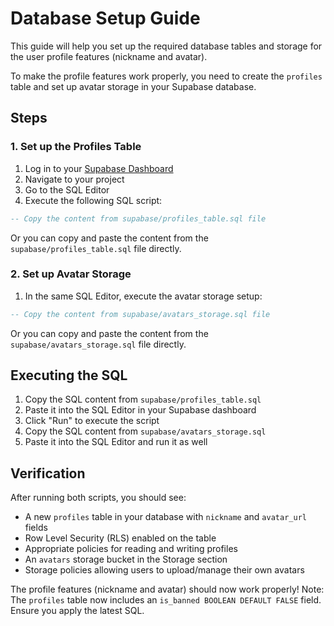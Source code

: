 # Database Setup Guide

This guide will help you set up the required database tables and storage for the user profile features (nickname and avatar).

To make the profile features work properly, you need to create the `profiles` table and set up avatar storage in your Supabase database.

## Steps

### 1. Set up the Profiles Table

1. Log in to your [Supabase Dashboard](https://app.supabase.com)
2. Navigate to your project
3. Go to the SQL Editor
4. Execute the following SQL script:

```sql
-- Copy the content from supabase/profiles_table.sql file
```

Or you can copy and paste the content from the `supabase/profiles_table.sql` file directly.

### 2. Set up Avatar Storage

1. In the same SQL Editor, execute the avatar storage setup:

```sql
-- Copy the content from supabase/avatars_storage.sql file
```

Or you can copy and paste the content from the `supabase/avatars_storage.sql` file directly.

## Executing the SQL

1. Copy the SQL content from `supabase/profiles_table.sql`
2. Paste it into the SQL Editor in your Supabase dashboard
3. Click "Run" to execute the script
4. Copy the SQL content from `supabase/avatars_storage.sql`
5. Paste it into the SQL Editor and run it as well

## Verification

After running both scripts, you should see:
- A new `profiles` table in your database with `nickname` and `avatar_url` fields
- Row Level Security (RLS) enabled on the table
- Appropriate policies for reading and writing profiles
- An `avatars` storage bucket in the Storage section
- Storage policies allowing users to upload/manage their own avatars

The profile features (nickname and avatar) should now work properly!
Note: The `profiles` table now includes an `is_banned BOOLEAN DEFAULT FALSE` field. Ensure you apply the latest SQL.